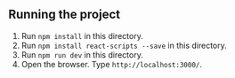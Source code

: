 ## Running the project
1. Run `npm install` in this directory.
2. Run `npm install react-scripts --save` in this directory.
3. Run `npm run dev` in this directory.
4. Open the browser. Type `http://localhost:3000/`.
